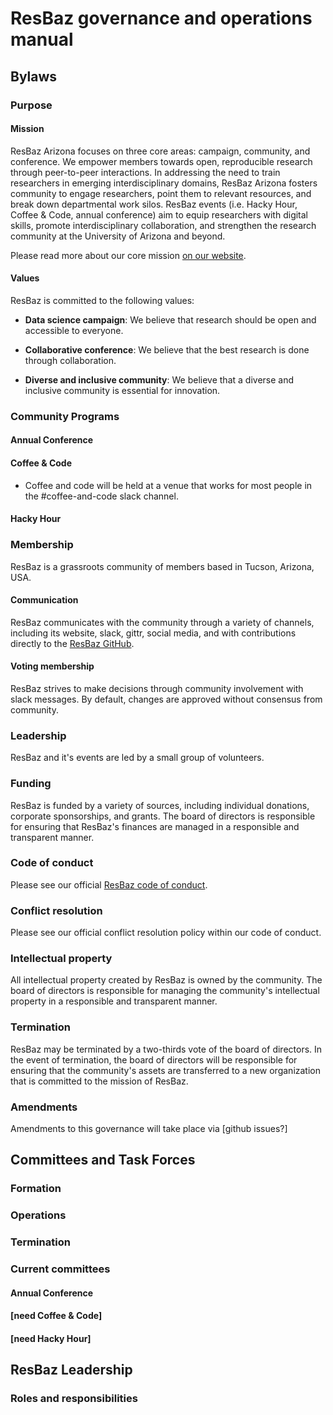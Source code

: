 # ResBaz governance and operations manual

## Bylaws

### Purpose

#### Mission

ResBaz Arizona focuses on three core areas: campaign, community, and conference. We empower members towards open, reproducible research through peer-to-peer interactions. In addressing the need to train researchers in emerging interdisciplinary domains, ResBaz Arizona fosters community to engage researchers, point them to relevant resources, and break down departmental work silos. ResBaz events (i.e. Hacky Hour, Coffee & Code, annual conference) aim to equip researchers with digital skills, promote interdisciplinary collaboration, and strengthen the research community at the University of Arizona and beyond.

Please read more about our core mission [on our website](https://github.com/resbazaz/core_mission).

#### Values

ResBaz is committed to the following values:

-   **Data science campaign**: We believe that research should be open and accessible to everyone.

-   **Collaborative conference**: We believe that the best research is done through collaboration.

-   **Diverse and inclusive community**: We believe that a diverse and inclusive community is essential for innovation.

### Community Programs

#### Annual Conference

#### Coffee & Code
 - Coffee and code will be held at a venue that works for most people in the #coffee-and-code slack channel.
#### Hacky Hour

### Membership

ResBaz is a grassroots community of members based in Tucson, Arizona, USA.

#### Communication

ResBaz communicates with the community through a variety of channels, including its website, slack, gittr, social media, and with contributions directly to the [ResBaz GitHub](https://github.com/resbazaz).

#### Voting membership

ResBaz strives to make decisions through community involvement with slack messages. By default, changes are approved without consensus from community.

### Leadership

ResBaz and it's events are led by a small group of volunteers.

### Funding

ResBaz is funded by a variety of sources, including individual donations, corporate sponsorships, and grants. The board of directors is responsible for ensuring that ResBaz's finances are managed in a responsible and transparent manner.

### Code of conduct

Please see our official [ResBaz code of conduct](https://github.com/resbazaz/website/blob/gh-pages/codeOfConduct.md).

### Conflict resolution

Please see our official conflict resolution policy within our code of conduct.

### Intellectual property

All intellectual property created by ResBaz is owned by the community. The board of directors is responsible for managing the community's intellectual property in a responsible and transparent manner.

### Termination

ResBaz may be terminated by a two-thirds vote of the board of directors. In the event of termination, the board of directors will be responsible for ensuring that the community's assets are transferred to a new organization that is committed to the mission of ResBaz.

### Amendments

Amendments to this governance will take place via [github issues?]

## Committees and Task Forces

### Formation

### Operations

### Termination

### Current committees

#### Annual Conference

#### [need Coffee & Code]

#### [need Hacky Hour]

## ResBaz Leadership

### Roles and responsibilities
